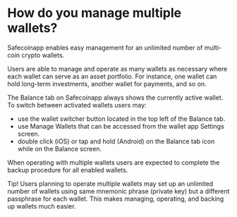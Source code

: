 # How do you manage multiple wallets?

Safecoinapp enables easy management for an unlimited number of multi-coin crypto wallets.

Users are able to manage and operate as many wallets as necessary where each wallet can serve as an asset portfolio. For instance, one wallet can hold long-term investments, another wallet for payments, and so on.

The Balance tab on Safecoinapp always shows the currently active wallet. To switch between activated wallets users may:

- use the wallet switcher button located in the top left of the Balance tab.
- use Manage Wallets that can be accessed from the wallet app Settings screen.
- double click (iOS) or tap and hold (Android) on the Balance tab icon while on the Balance screen.

When operating with multiple wallets users are expected to complete the backup procedure for all enabled wallets.

Tip! Users planning to operate multiple wallets may set up an unlimited number of wallets using same mnemonic phrase (private key) but a different passphrase for each wallet. This makes managing, operating, and backing up wallets much easier.


